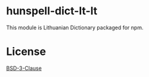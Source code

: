 # hunspell-dict-lt-lt

This module is Lithuanian Dictionary packaged for npm.

# License

[BSD-3-Clause](https://github.com/kwonoj/hunspell-dict/blob/master/packages/lt-lt/LICENSE)